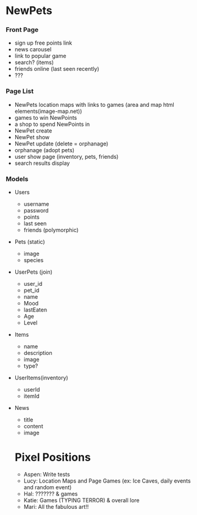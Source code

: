 # NewPets

### Front Page
- sign up free points link
- news carousel
- link to popular game
- search? (items)
- friends online (last seen recently)
- ???

### Page List
- NewPets location maps with links to games (area and map html elements(image-map.net))
- games to win NewPoints
- a shop to spend NewPoints in 
- NewPet create
- NewPet show
- NewPet update (delete = orphanage)
- orphanage (adopt pets)
- user show page (inventory, pets, friends)
- search results display

### Models
- Users
  - username
  - password
  - points
  - last seen
  - friends (polymorphic)
- Pets (static)
  - image
  - species
- UserPets (join)
  - user_id
  - pet_id
  - name
  - Mood
  - lastEaten
  - Age
  - Level
- Items
  - name
  - description
  - image
  - type?
- UserItems(inventory)
  - userId
  - itemId
- News
  - title
  - content
  - image

  # Pixel Positions 
   - Aspen: Write tests 
   - Lucy: Location Maps and Page Games (ex: Ice Caves, daily events and random event)
   - Hal: ??????? & games
   - Katie: Games (TYPING TERROR) & overall lore
   - Mari: All the fabulous art!!

   